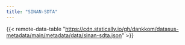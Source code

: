 ```yaml
---
title: "SINAN-SDTA"
---
```


{{< remote-data-table "https://cdn.statically.io/gh/dankkom/datasus-metadata/main/metadata/data/sinan-sdta.json" >}}

